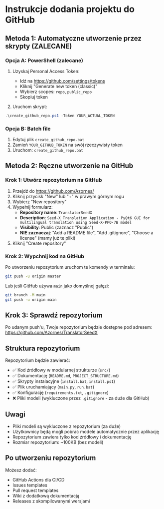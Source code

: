 # Instrukcje dodania projektu do GitHub

## Metoda 1: Automatyczne utworzenie przez skrypty (ZALECANE)

### Opcja A: PowerShell (zalecane)
1. Uzyskaj Personal Access Token:
   - Idź na https://github.com/settings/tokens
   - Kliknij "Generate new token (classic)"
   - Wybierz scopes: `repo`, `public_repo`
   - Skopiuj token

2. Uruchom skrypt:
```powershell
.\create_github_repo.ps1 -Token YOUR_ACTUAL_TOKEN
```

### Opcja B: Batch file
1. Edytuj plik `create_github_repo.bat`
2. Zamień `YOUR_GITHUB_TOKEN` na swój rzeczywisty token
3. Uruchom: `create_github_repo.bat`

## Metoda 2: Ręczne utworzenie na GitHub

### Krok 1: Utwórz repozytorium na GitHub

1. Przejdź do https://github.com/Azornes/
2. Kliknij przycisk "New" lub "+" w prawym górnym rogu
3. Wybierz "New repository"
4. Wypełnij formularz:
   - **Repository name**: `TranslatorSeedX`
   - **Description**: `Seed-X Translation Application - PyQt6 GUI for multilingual translation using Seed-X-PPO-7B model`
   - **Visibility**: Public (zaznacz "Public")
   - **NIE zaznaczaj**: "Add a README file", "Add .gitignore", "Choose a license" (mamy już te pliki)
5. Kliknij "Create repository"

### Krok 2: Wypchnij kod na GitHub

Po utworzeniu repozytorium uruchom te komendy w terminalu:

```bash
git push -u origin master
```

Lub jeśli GitHub używa `main` jako domyślnej gałęzi:

```bash
git branch -M main
git push -u origin main
```

## Krok 3: Sprawdź repozytorium

Po udanym push'u, Twoje repozytorium będzie dostępne pod adresem:
https://github.com/Azornes/TranslatorSeedX

## Struktura repozytorium

Repozytorium będzie zawierać:
- ✅ Kod źródłowy w modularnej strukturze (`src/`)
- ✅ Dokumentację (`README.md`, `PROJECT_STRUCTURE.md`)
- ✅ Skrypty instalacyjne (`install.bat`, `install.ps1`)
- ✅ Plik uruchamiający (`main.py`, `run.bat`)
- ✅ Konfigurację (`requirements.txt`, `.gitignore`)
- ❌ Pliki modeli (wykluczone przez `.gitignore` - za duże dla GitHub)

## Uwagi

- Pliki modeli są wykluczone z repozytorium (za duże)
- Użytkownicy będą mogli pobrać modele automatycznie przez aplikację
- Repozytorium zawiera tylko kod źródłowy i dokumentację
- Rozmiar repozytorium: ~100KB (bez modeli)

## Po utworzeniu repozytorium

Możesz dodać:
- GitHub Actions dla CI/CD
- Issues templates
- Pull request templates
- Wiki z dodatkową dokumentacją
- Releases z skompilowanymi wersjami
